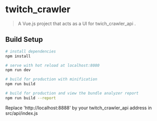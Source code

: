# twitch_crawler

> A Vue.js project that acts as a UI for twich_crawler_api .

## Build Setup

``` bash
# install dependencies
npm install

# serve with hot reload at localhost:8080
npm run dev

# build for production with minification
npm run build

# build for production and view the bundle analyzer report
npm run build --report
```

Replace 'http://localhost:8888' by your twitch_crawler_api address in src/api/index.js
